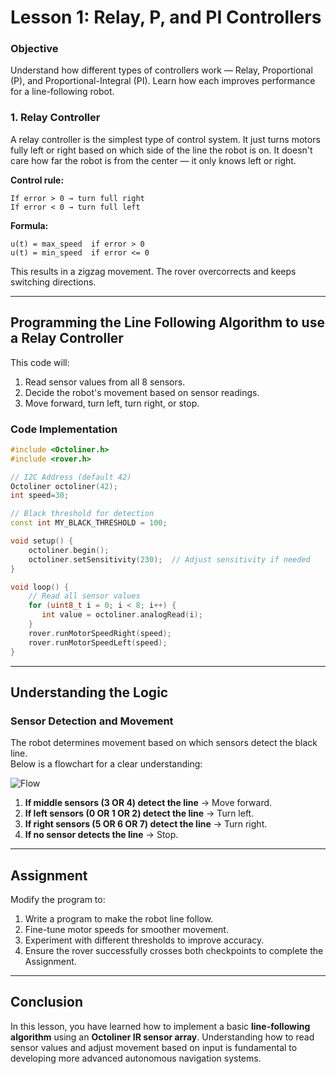 # **Lesson 1: Relay, P, and PI Controllers**

### Objective

Understand how different types of controllers work — Relay, Proportional (P), and Proportional-Integral (PI). Learn how each improves performance for a line-following robot.

### 1. **Relay Controller**

A relay controller is the simplest type of control system. It just turns motors fully left or right based on which side of the line the robot is on. It doesn't care how far the robot is from the center — it only knows left or right.

**Control rule:**

```
If error > 0 → turn full right
If error < 0 → turn full left
```

**Formula:**

```
u(t) = max_speed  if error > 0
u(t) = min_speed  if error <= 0
```

This results in a zigzag movement. The rover overcorrects and keeps switching directions.

---

## **Programming the Line Following Algorithm to use a Relay Controller**

This code will:

1. Read sensor values from all 8 sensors.
2. Decide the robot's movement based on sensor readings.
3. Move forward, turn left, turn right, or stop.

### **Code Implementation**

```cpp
#include <Octoliner.h>
#include <rover.h>

// I2C Address (default 42)
Octoliner octoliner(42);
int speed=30;

// Black threshold for detection
const int MY_BLACK_THRESHOLD = 100;

void setup() {
    octoliner.begin();
    octoliner.setSensitivity(230);  // Adjust sensitivity if needed
}

void loop() {
    // Read all sensor values
    for (uint8_t i = 0; i < 8; i++) {
       int value = octoliner.analogRead(i);
    }
    rover.runMotorSpeedRight(speed);
    rover.runMotorSpeedLeft(speed);
}
```

---

## **Understanding the Logic**

### **Sensor Detection and Movement**

The robot determines movement based on which sensors detect the black line.  
Below is a flowchart for a clear understanding:

![Flow](https://github.com/pranavk-2003/line-robot-curriculum/blob/assignments/images/module_7/FC.png?raw=True)

1. **If middle sensors (3 OR 4) detect the line** → Move forward.
2. **If left sensors (0 OR 1 OR 2) detect the line** → Turn left.
3. **If right sensors (5 OR 6 OR 7) detect the line** → Turn right.
4. **If no sensor detects the line** → Stop.

---

## **Assignment**

Modify the program to:

1. Write a program to make the robot line follow.
2. Fine-tune motor speeds for smoother movement.
3. Experiment with different thresholds to improve accuracy.
4. Ensure the rover successfully crosses both checkpoints to complete the Assignment.

---

## **Conclusion**

In this lesson, you have learned how to implement a basic **line-following algorithm** using an **Octoliner IR sensor array**. Understanding how to read sensor values and adjust movement based on input is fundamental to developing more advanced autonomous navigation systems.
